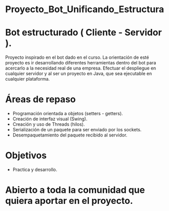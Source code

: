 # Proyecto_Bot_Unificando_Estructura
# Bot estructurado ( Cliente - Servidor ).
Proyecto inspirado en el bot dado en el curso.
La orientación de esté proyecto es ir desarrollando diferentes herramientas dentro del bot para acercarlo a la necesidad real de una empresa. Efectuar el despliegue 
en cualquier servidor y al ser un proyecto en Java, que sea ejecutable en cualquier plataforma.

# Áreas de repaso
- Programación orientada a objetos (setters - getters).
- Creación de interfaz visual (Swing).
- Creación y uso de Threads (hilos).
- Serialización de un paquete para ser enviado por los sockets.
- Desempaquetamiento del paquete recibido al servidor.

# Objetivos
- Practica y desarrollo.

# Abierto a toda la comunidad que quiera aportar en el proyecto.
